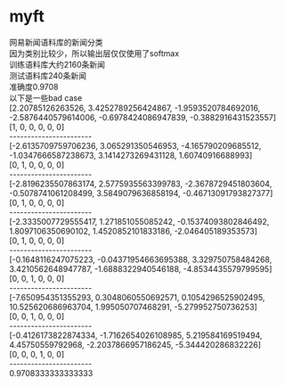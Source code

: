 # myft
网易新闻语料库的新闻分类<br>
因为类别比较少，所以输出层仅仅使用了softmax<br>
训练语料库大约2160条新闻<br>
测试语料库240条新闻<br>
准确度0.9708<br>
以下是一些bad case<br>
[2.20785126263526, 3.4252789256424867, -1.9593520784692016, -2.5876440579614006, -0.6978424086947839, -0.3882916431523557]<br>
[1, 0, 0, 0, 0, 0]<br>
-----------------------<br>
[-2.6135709759706236, 3.065291350546953, -4.165790209685512, -1.0347666587238673, 3.1414273269431128, 1.60740916688993]<br>
[0, 1, 0, 0, 0, 0]<br>
-----------------------<br>
[-2.8196235507863174, 2.5775935563399783, -2.3678729451803604, -0.5078741061208499, 3.5849079636858194, -0.46713091793827377]<br>
[0, 1, 0, 0, 0, 0]<br>
-----------------------<br>
[-2.3335007729555417, 1.271851055085242, -0.15374093802846492, 1.8097106350690102, 1.4520852101833186, -2.046405189353573]<br>
[0, 1, 0, 0, 0, 0]<br>
-----------------------<br>
[-0.1648116247075223, -0.04371954663695388, 3.329750758484268, 3.4210562648947787, -1.6888322940546188, -4.8534435579799595]<br>
[0, 0, 1, 0, 0, 0]<br>
-----------------------<br>
[-7.650954351355293, 0.3048060550692571, 0.1054296525902495, 10.525620686963704, 1.995050707468291, -5.279952750736253]<br>
[0, 0, 1, 0, 0, 0]<br>
-----------------------<br>
[-0.4126173822874334, -1.7162654026108985, 5.219584169519494, 4.45750559792968, -2.2037866957186245, -5.344420286832226]<br>
[0, 0, 0, 1, 0, 0]<br>
-----------------------<br>
0.9708333333333333<br>
